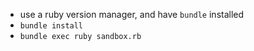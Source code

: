 * use a ruby version manager, and have `bundle` installed
* `bundle install`
* `bundle exec ruby sandbox.rb`

